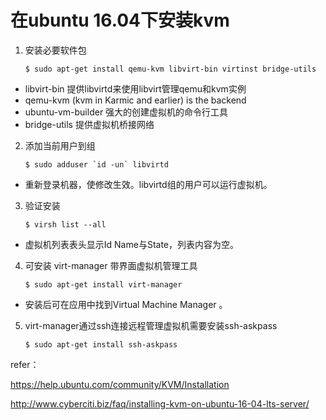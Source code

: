# 在ubuntu 16.04下安装kvm

1. 安装必要软件包

     ```$ sudo apt-get install qemu-kvm libvirt-bin virtinst bridge-utils```
 - libvirt-bin 提供libvirtd来使用libvirt管理qemu和kvm实例
 - qemu-kvm (kvm in Karmic and earlier) is the backend
 - ubuntu-vm-builder 强大的创建虚拟机的命令行工具
 - bridge-utils 提供虚拟机桥接网络
 
2. 添加当前用户到组

    ```$ sudo adduser `id -un` libvirtd```
 - 重新登录机器，使修改生效。libvirtd组的用户可以运行虚拟机。

3. 验证安装

    ```$ virsh list --all```
 - 虚拟机列表表头显示Id Name与State，列表内容为空。

4. 可安装 virt-manager 带界面虚拟机管理工具

    ```$ sudo apt-get install virt-manager```
 - 安装后可在应用中找到Virtual Machine Manager 。

5. virt-manager通过ssh连接远程管理虚拟机需要安装ssh-askpass

    ```$ sudo apt-get install ssh-askpass```

refer：

https://help.ubuntu.com/community/KVM/Installation

http://www.cyberciti.biz/faq/installing-kvm-on-ubuntu-16-04-lts-server/ 
